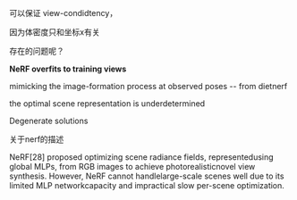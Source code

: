可以保证 view-condidtency，

因为体密度只和坐标x有关





存在的问题呢？



**NeRF overfits to training views**

mimicking the image-formation process at observed poses -- from dietnerf



the optimal scene representation is underdetermined



Degenerate solutions





关于nerf的描述

NeRF[28] proposed optimizing scene radiance fields, representedusing global MLPs, from RGB images to achieve photorealisticnovel view synthesis. However, NeRF cannot handlelarge-scale scenes well due to its limited MLP networkcapacity and impractical slow per-scene optimization.